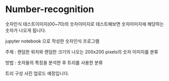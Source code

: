 # Number-recognition

숫자인식 테스트이미지(00~70)의 숫자이미지로 테스트해보면 숫자이미지에 해당하는 숫자가 나오게 됩니다.

jupyter notebook 으로 작성한 숫자인식 프로그램

주제 : 랜덤한 위치와 랜덤한 크기의 나오는 200x200 pixels의 숫자 이미지를 분류

방법 : 숫자들의 특징을 분석한 후 트리를 사용한 분류

트리 구성 사진 업로드 예정입니다.

